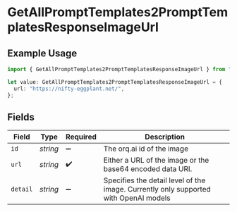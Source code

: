 # GetAllPromptTemplates2PromptTemplatesResponseImageUrl

## Example Usage

```typescript
import { GetAllPromptTemplates2PromptTemplatesResponseImageUrl } from "orq-poc-typescript-multi-env-version/models/operations";

let value: GetAllPromptTemplates2PromptTemplatesResponseImageUrl = {
  url: "https://nifty-eggplant.net/",
};
```

## Fields

| Field                                                                                | Type                                                                                 | Required                                                                             | Description                                                                          |
| ------------------------------------------------------------------------------------ | ------------------------------------------------------------------------------------ | ------------------------------------------------------------------------------------ | ------------------------------------------------------------------------------------ |
| `id`                                                                                 | *string*                                                                             | :heavy_minus_sign:                                                                   | The orq.ai id of the image                                                           |
| `url`                                                                                | *string*                                                                             | :heavy_check_mark:                                                                   | Either a URL of the image or the base64 encoded data URI.                            |
| `detail`                                                                             | *string*                                                                             | :heavy_minus_sign:                                                                   | Specifies the detail level of the image. Currently only supported with OpenAI models |